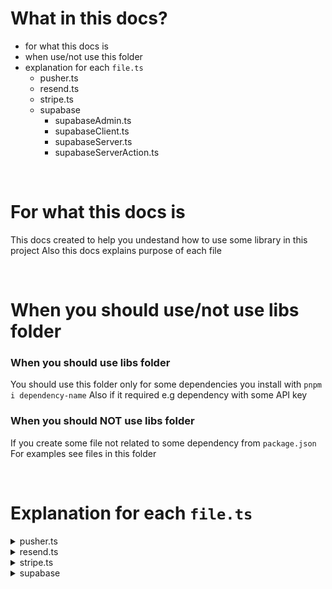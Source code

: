 # What in this docs?

- for what this docs is
- when use/not use this folder
- explanation for each `file.ts`
  - pusher.ts
  - resend.ts
  - stripe.ts
  - supabase
    - supabaseAdmin.ts
    - supabaseClient.ts
    - supabaseServer.ts
    - supabaseServerAction.ts

<br/>

# For what this docs is

This docs created to help you undestand how to use some library in this project
Also this docs explains purpose of each file

<br/>

# When you should use/not use libs folder

### When you should use libs folder

You should use this folder only for some dependencies you install with `pnpm i dependency-name`
Also if it required e.g dependency with some API key

### When you should NOT use libs folder

If you create some file not related to some dependency from `package.json`
For examples see files in this folder

<br/>

# Explanation for each `file.ts`

<details>
  <summary>pusher.ts</summary>

    example

    ```ts
    await pusherServer.trigger(ticketId, "tickets:new", { ticketId, ownerUsername, message })
    await pusherServer.trigger(ticketId, "messages:new", newMessage)
    ```

    accept 3 arguments (channelId,event,data)

    1. ChannelId - you write to which channel user should be connected to
      for example it micht be ticketId as channel id
      Imagine its as div with id prop inside this div you may have a bunch of sutuff
      So you need to trach some div to let pusher know what channel you want trigger
      ![channelId](https://i.imgur.com/lmr2vxQ.png)
    2. event - its string value with short and clear name of event like `messages:new`
    3. data - its data of chanes pusher will listen to
      3.1 For this you create state (useState or global state with zustand or mobx)
      `ClientComponent.tsx`

      ```tsx
      const [messages, setMessages] = useState(initialMessages)
      useEffect(() => {
        pusherClient.subscribe(ticketId)
        if (bottomRef.current) {
          bottomRef.current.scrollTop = bottomRef.current.scrollHeight
        }

        const messagehandler = (message: IMessage) => {
          //TODO - axios.post('api/messages/{ticketId}/seen')
          setMessages(current => {
            if (find(current, { id: message.id })) {
              return current
            }

            return [...current, message]
          })

          //Timeout is required here because without it scroll to bottom doesn't work
          setTimeout(() => {
            if (bottomRef.current) {
              bottomRef.current.scrollTop = bottomRef.current.scrollHeight
            }
          }, 10)
        }

        pusherClient.bind("messages:new", messagehandler)

        return () => {
          pusherClient.unsubscribe(ticketId)
          pusherClient.unbind("messages:new", messagehandler)
        }
      }, [messages, ticketId])

      return (
        <ul className="h-[280px] mobile:h-[370px] flex flex-col gap-y-2 hide-scrollbar p-4" ref={bottomRef}>
          {messages.map(message => (
            <MessageBox key={message.id} message={message} />
          ))}
        </ul>
      )
      ```

      3.2 Next you need to subscribe pusher to some channel he will listen to
      as you see in example above its channel `ticketId`
      ![channel-example](https://i.imgur.com/1cwPGRE.png)

      3.3 Next you need to bind pusher to changes and add handler for this
      In my case I follow Antonio's guide and do as he said to avoid overflow
      Just write your handler with this example

      ```ts
            const messagehandler = (message: IMessage) => {
          //TODO - axios.post('api/messages/{ticketId}/seen')
          setMessages(current => {
            if (find(current, { id: message.id })) {
              return current
            }

            return [...current, message]
          })
      ```

      3.4 As you can see I pass to the third argument data that pusher will change
      Without it in `current` will be only that data that you passed in third argument here

      ```ts
      await pusherServer.trigger(ticketId, "messages:new", newMessage)
      ```

      Its imprtant so if you need to change some data on client you need to pass it
      in third argument in prop on server

      In short this `(message: IMessage)` comes from third argument `newMessage`
      current its current state of messages - in my example you just spread out this array and
      add that message that you pass as third argument in `pusher.trigger` function on a server

</details>

<details>
  <summary>resend.ts</summary>

This file is required to send emails
I already set up resend+supabase intrgration so you may don't care about setup

Use this file in API routes cause it requires secret key that must be NOT exprosed on client (in "use client" files)

### Example (resend in API route)

```ts
import { resend } from "@/libs/resend"

const { error } = await resend.emails.send({
  from: from,
  to: to,
  subject: subject,
  html: html,
})
if (error as ErrorResponse) {
  return new NextResponse(`/api/check/send-email/route.ts error \n ${error?.message}`, {
    status: 400,
  })
}
```

### Read docs

Here you may find usefull info that might help you - https://resend.com/docs/introduction
Also if you have questions you may ask - https://resend.com/help

</details>

<details>

<summary>stripe.ts</summary>

use stripe.ts if you want to create some payment

If you have question how to do something with stripe just google smth like

1. `how to create product on stripe`
2. Go to the first link in google
3. e.g in [this guide](https://stripe.com/docs/api/products/create) you see

```ts
const stripe = require("stripe")(
  "sk_test_51NUvmbDEq5VtEmnoPpiL47UpmArBVixTaRVYstuNf8VNN4KI6u3su1lo6RknsBQ9b1yLtsYKWE2ZB5my7hRoigtS00bUSPqKam",
)

const product = await stripe.products.create({
  name: "Gold Special",
})
```

4. As you already have set up for stripe in stripe.ts - just use stripe in `api` folder using stripe docs

Also yoy may message stripe support - support-reply@stripe.com

</details>

<details>

<summary>supabase</summary>

Naming tells for themselfs
`supabaseAdmin.ts` - use in API routes if you want to bypass RLS
In API route because it require secret key
`supabaseClient.ts` - use in client components with 'use client'
`supabaseServer.ts` - use in server components without 'use client'
usually you use it in page.tsx or layout.tsx to preload some data on SSR
`supabaseServerAction.ts` - use this file in server action with 'use server'
lso I use it in route hadlers (api folder) because I see no difference between them

To do something in DB (supabase) - just google about it as well e.g

1. `How to insert row in supabase`
2. Open [first link](https://supabase.com/docs/reference/javascript/insert)
3. Use it like so - instead supabase write `SupabaseClient` or `SupabaseServer` or `SupabaseServerAction`

```ts
const { error } = await supabase.from("countries").insert({ id: 1, name: "Denmark" })
```

4. Throw error if needed

```ts
catch (error: any) {
 if (error instanceof Error) {
      console.log(90, "DELETE_FOOD_ERROR\n (supabase) \n", error.message)
      return new NextResponse(`/api/food/delete/route.ts error \n ${error}`, {
        status: 500,
    })
  }
}
```

## Use supabaseServer like this (fire function - supabaseServer())

```tsx
const user = await supabaseServer().auth.getUser()
```

</details>
